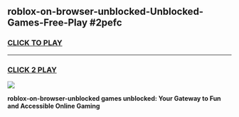 
## roblox-on-browser-unblocked-Unblocked-Games-Free-Play #2pefc
<h3>
<a href="https://us.freeplayer.one?title=roblox-on-browser-unblocked&ref=9M">CLICK TO PLAY</a></h3>
<hr>

<h3>
<a href="https://us.freeplayer.one?title=roblox-on-browser-unblocked&ref=9M">CLICK 2 PLAY</a>
  
</h3>

<a href="https://us.freeplayer.one?title=roblox-on-browser-unblocked&ref=9M"><img src="https://clearcache.store/games.png"></a>


**roblox-on-browser-unblocked games unblocked: Your Gateway to Fun and Accessible Online Gaming**
